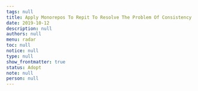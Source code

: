 ```yaml
---
tags: null
title: Apply Monorepos To Repit To Resolve The Problem Of Consistency
date: 2019-10-12
description: null
authors: null
menu: radar
toc: null
notice: null
type: null
show_frontmatter: true
status: Adopt
note: null
person: null
---
```


